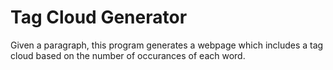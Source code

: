 # Tag Cloud Generator
Given a paragraph, this program generates a webpage which includes a tag cloud based on the number of occurances of each word.
